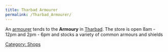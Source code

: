 ```yaml
---
title: Tharbad Armourer
permalink: /Tharbad_Armourer/
---
```


An [armourer](armourer "wikilink") tends to the **Armoury** in
[Tharbad](Tharbad "wikilink"). The store is open 8am - 12pm and 2pm -
6pm and stocks a variety of common armours and shields

[Category: Shops](Category:_Shops "wikilink")